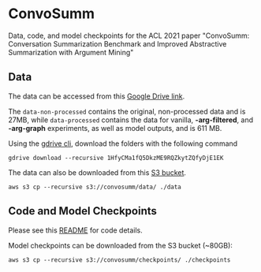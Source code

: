 # ConvoSumm
Data, code, and model checkpoints for the ACL 2021 paper "ConvoSumm: Conversation Summarization Benchmark and Improved Abstractive Summarization with Argument Mining"
</br>

## Data
The data can be accessed from this [Google Drive link](https://drive.google.com/drive/folders/1HfyCMa1fQ5DkzME9RQZkytZQfyDjE1EK?usp=sharing). </br>

The `data-non-processed` contains the original, non-processed data and is 27MB, while `data-processed` contains the data for vanilla, **-arg-filtered**, and **-arg-graph** experiments, as well as model outputs, and is 611 MB. </br>

Using the [gdrive cli](https://github.com/prasmussen/gdrive), download the folders with the following command </br>
```
gdrive download --recursive 1HfyCMa1fQ5DkzME9RQZkytZQfyDjE1EK
```

The data can also be downloaded from this [S3 bucket](https://s3.console.aws.amazon.com/s3/buckets/convosumm). </br>
```
aws s3 cp --recursive s3://convosumm/data/ ./data
```


## Code and Model Checkpoints
Please see this [README](https://github.com/Yale-LILY/ConvoSumm/blob/main/code/README.md) for code details. </br>

Model checkpoints can be downloaded from the S3 bucket (~80GB): </br> 
```
aws s3 cp --recursive s3://convosumm/checkpoints/ ./checkpoints
```


